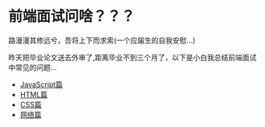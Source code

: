 
# 前端面试问啥？？？

路漫漫其修远兮，吾将上下而求索(一个应届生的自我安慰...)

昨天把毕业论文送去外审了,距离毕业不到三个月了，以下是小白我总结前端面试中常见的问题... 

* [JavaScript篇](./JavaScript.md)
* [HTML篇](./HTML.md)
* [CSS篇](./CSS.md)
* [网络篇](./NETWORK.md)
